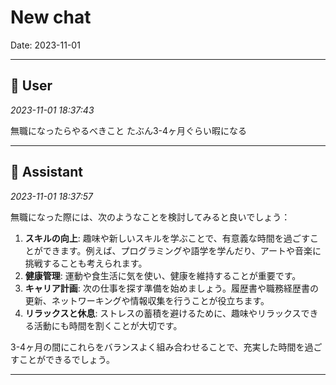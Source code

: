 # New chat

Date: 2023-11-01

---

## 👤 User
*2023-11-01 18:37:43*

無職になったらやるべきこと
たぶん3-4ヶ月ぐらい暇になる

---

## 🤖 Assistant
*2023-11-01 18:37:57*

無職になった際には、次のようなことを検討してみると良いでしょう：

1. **スキルの向上**: 趣味や新しいスキルを学ぶことで、有意義な時間を過ごすことができます。例えば、プログラミングや語学を学んだり、アートや音楽に挑戦することも考えられます。
2. **健康管理**: 運動や食生活に気を使い、健康を維持することが重要です。
3. **キャリア計画**: 次の仕事を探す準備を始めましょう。履歴書や職務経歴書の更新、ネットワーキングや情報収集を行うことが役立ちます。
4. **リラックスと休息**: ストレスの蓄積を避けるために、趣味やリラックスできる活動にも時間を割くことが大切です。

3-4ヶ月の間にこれらをバランスよく組み合わせることで、充実した時間を過ごすことができるでしょう。

---
